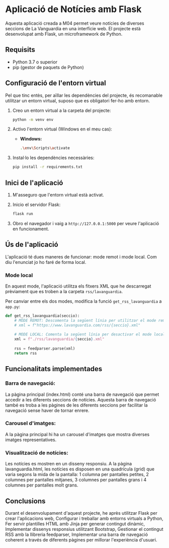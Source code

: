 # Aplicació de Notícies amb Flask

Aquesta aplicació creada a M04 permet veure notícies de diverses seccions de La Vanguardia en una interfície web. El projecte està desenvolupat amb Flask, un microframework de Python.

## Requisits

- Python 3.7 o superior
- pip (gestor de paquets de Python)

## Configuració de l'entorn virtual

Pel que tinc entès, per aïllar les dependències del projecte, és recomanable utilitzar un entorn virtual, suposo que es obligatori fer-ho amb entorn.

1. Creo un entorn virtual a la carpeta del projecte:

    ```bash
    python -m venv env
    ```

2. Activo l'entorn virtual (Windows en el meu cas):

    - **Windows:**

        ```bash
        .\env\Scripts\activate
        ```

3. Instal·lo les dependències necessàries:

    ```bash
    pip install -r requirements.txt
    ```

## Inici de l'aplicació

1. M'asseguro que l'entorn virtual està activat.
2. Inicio el servidor Flask:

    ```bash
    flask run
    ```

3. Obro el navegador i vaig a `http://127.0.0.1:5000` per veure l'aplicació en funcionament.

## Ús de l'aplicació

L'aplicació té dues maneres de funcionar: mode remot i mode local. Com diu l'enunciat jo ho faré de forma local.


### Mode local

En aquest mode, l'aplicació utilitza els fitxers XML que he descarregat prèviament que es troben a la carpeta `rss/lavanguardia`.

Per canviar entre els dos modes, modifica la funció `get_rss_lavanguardia` a `app.py`:

```python
def get_rss_lavanguardia(seccio):
    # MODE REMOT: Descomenta la següent línia per utilitzar el mode remot
    # xml = f"https://www.lavanguardia.com/rss/{seccio}.xml"
    
    # MODE LOCAL: Comenta la següent línia per desactivar el mode local
    xml = f"./rss/lavanguardia/{seccio}.xml"
    
    rss = feedparser.parse(xml)
    return rss
```


## Funcionalitats implementades

### Barra de navegació: 
La pàgina principal (index.html) conté una barra de navegació que permet accedir a les diferents seccions de notícies. Aquesta barra de navegació també es troba a les pàgines de les diferents seccions per facilitar la navegació sense haver de tornar enrere.

### Carousel d'imatges:
A la pàgina principal hi ha un carousel d'imatges que mostra diverses imatges representatives.

### Visualització de notícies: 
Les notícies es mostren en un disseny responsiu. A la pàgina lavanguardia.html, les notícies es disposen en una quadrícula (grid) que varia segons la mida de la pantalla: 1 columna per pantalles petites, 2 columnes per pantalles mitjanes, 3 columnes per pantalles grans i 4 columnes per pantalles molt grans.


## Conclusions

Durant el desenvolupament d'aquest projecte, he après utilitzar Flask per crear l'aplicacions web, Configurar i treballar amb entorns virtuals a Python, Fer servir plantilles HTML amb Jinja per generar contingut dinàmic, Implementar dissenys responsius utilitzant Bootstrap, Gestionar el contingut RSS amb la llibreria feedparser, Implementar una barra de navegació coherent a través de diferents pàgines per millorar l'experiència d'usuari.